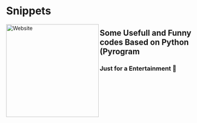 # Snippets
[<img align="left" alt="Website" width="250px" src="https://www.python.org/static/community_logos/python-logo-inkscape.svg" />][website]
## Some Usefull and Funny codes Based on Python (Pyrogram 
### Just for a Entertainment 🤣

[website]: https://visi.tk/professor
